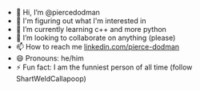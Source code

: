 - 👋 Hi, I’m @piercedodman
- 👀 I'm figuring out what I'm interested in
- 🌱 I’m currently learning c++ and more python 
- 💞️ I’m looking to collaborate on anything (please)
- 📫 How to reach me [linkedin.com/pierce-dodman](https://www.linkedin.com/in/pierce-dodman/)
- 😄 Pronouns: he/him
- ⚡ Fun fact: I am the funniest person of all time (follow ShartWeldCallapoop)

<!---
piercedodman/piercedodman is a ✨ special ✨ repository because its `README.md` (this file) appears on your GitHub profile.
You can click the Preview link to take a look at your changes.
--->
